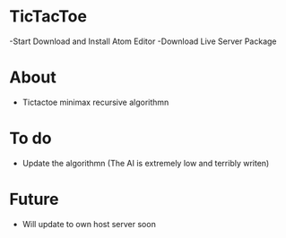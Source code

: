 # TicTacToe
-Start Download and Install Atom Editor
-Download Live Server Package
# About
- Tictactoe minimax recursive algorithmn
# To do
- Update the algorithmn (The AI is extremely low and terribly writen)
# Future
- Will update to own host server soon

